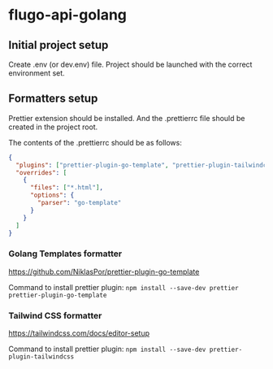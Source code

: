 # flugo-api-golang

## Initial project setup

Create .env (or dev.env) file. Project should be launched with the correct environment set.

## Formatters setup

Prettier extension should be installed. And the .prettierrc file should be created in the project root.

The contents of the .prettierrc should be as follows:

```json
{
  "plugins": ["prettier-plugin-go-template", "prettier-plugin-tailwindcss"],
  "overrides": [
    {
      "files": ["*.html"],
      "options": {
        "parser": "go-template"
      }
    }
  ]
}
```

### Golang Templates formatter

https://github.com/NiklasPor/prettier-plugin-go-template

Command to install prettier plugin: `npm install --save-dev prettier prettier-plugin-go-template`

### Tailwind CSS formatter

https://tailwindcss.com/docs/editor-setup

Command to install prettier plugin: `npm install --save-dev prettier-plugin-tailwindcss`
